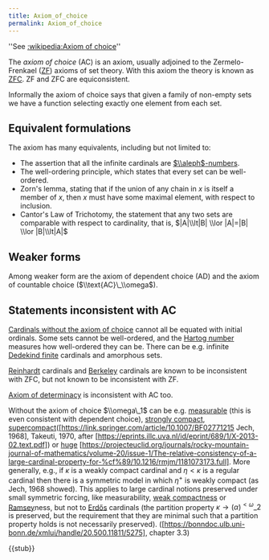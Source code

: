 ```yaml
---
title: Axiom_of_choice
permalink: Axiom_of_choice
---
```


''See [:wikipedia:Axiom of choice](:wikipedia:Axiom_of_choice ":wikipedia:Axiom of choice")''

The *axiom of choice* (AC) is an axiom, usually adjoined to the Zermelo-Frenkael ([ZF](ZF "ZF")) axioms of set theory. With this axiom the theory is known as [ZFC](ZFC "ZFC"). ZF and ZFC are equiconsistent.

Informally the axiom of choice says that given a family of non-empty sets we have a function selecting exactly one element from each set.

## Equivalent formulations
The axiom has many equivalents, including but not limited to:
-    The assertion that all the infinite cardinals are [$\\aleph$-numbers](Aleph "Aleph").
-    The well-ordering principle, which states that every set can be well-ordered.
-    Zorn's lemma, stating that if the union of any chain in $x$ is itself a member of $x$, then $x$ must have some maximal element, with respect to inclusion.
-    Cantor's Law of Trichotomy, the statement that any two sets are comparable with respect to cardinality, that is, $|A|\\lt|B| \\lor |A|=|B| \\lor |B|\\lt|A|$

## Weaker forms
Among weaker form are the axiom of dependent choice (AD) and the axiom of countable choice ($\\text{AC}\_\\omega$).

## Statements inconsistent with AC
[Cardinals without the axiom of choice](Cardinal_general "Cardinal general") cannot all be equated with initial ordinals. Some sets cannot be well-ordered, and the [Hartog number](Hartog_number "Hartog number") measures how well-ordered they can be. There can be e.g. infinite [Dedekind finite](Dedekind_finite "Dedekind finite") cardinals and amorphous sets.

[Reinhardt](Reinhardt "Reinhardt") cardinals and [Berkeley](Berkeley "Berkeley") cardinals are known to be inconsistent with ZFC, but not known to be inconsistent with ZF.

[Axiom of determinacy](Axiom_of_determinacy "Axiom of determinacy") is inconsistent with AC too.

Without the axiom of choice $\\omega\_1$ can be e.g. [measurable](Measurable "Measurable") (this is even consistent with dependent choice), [strongly compact](Strongly_compact "Strongly compact"), [supercompact](Supercompact "Supercompact")([https://link.springer.com/article/10.1007/BF02771215 Jech, 1968], Takeuti, 1970, after [https://eprints.illc.uva.nl/id/eprint/689/1/X-2013-02.text.pdf]) or [huge](Huge "Huge") [https://projecteuclid.org/journals/rocky-mountain-journal-of-mathematics/volume-20/issue-1/The-relative-consistency-of-a-large-cardinal-property-for-%cf%89/10.1216/rmjm/1181073173.full]. More generally, e.g., if $κ$ is a weakly compact cardinal and $η < κ$ is a regular cardinal then there is a symmetric model in which $η^+$ is weakly compact (as Jech, 1968 showed). This applies to large cardinal notions preserved under small symmetric forcing, like measurability, [weak compactness](Weakly_compact "Weakly compact") or [Ramsey](Ramsey "Ramsey")ness, but not to [Erdős](Erdős "Erdős") cardinals (the partition property $κ → (α)^{<ω}\_2$ is preserved, but the requirement that they are minimal such that a partition property holds is not necessarily preserved). ([https://bonndoc.ulb.uni-bonn.de/xmlui/handle/20.500.11811/5275], chapter 3.3)

{{stub}}

